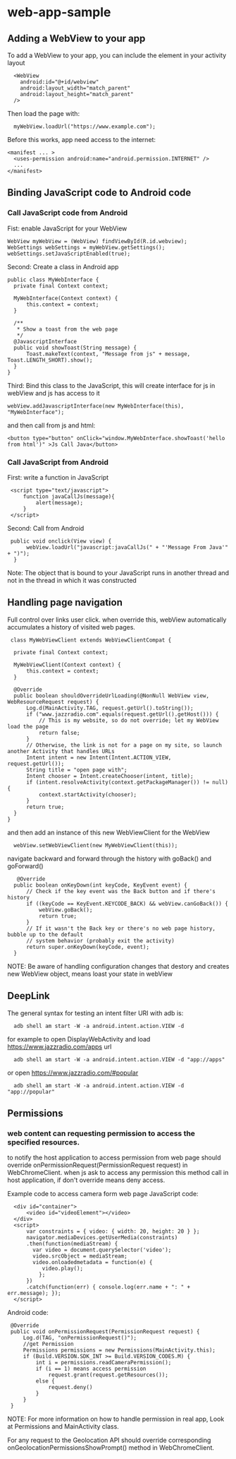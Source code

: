   # web-app-sample

  ## Adding a WebView to your app
  To add a WebView to your app, you can include the <WebView> element in your activity layout
  ```
    <WebView
      android:id="@+id/webview"
      android:layout_width="match_parent"
      android:layout_height="match_parent"
    />

  ```
  Then load the page with:
  ```
    myWebView.loadUrl("https://www.example.com");

  ```
  Before this works, app need access to the internet:
  ```
  <manifest ... >
    <uses-permission android:name="android.permission.INTERNET" />
    ...
  </manifest>
  
  ```
  ## Binding JavaScript code to Android code
  
  ### Call JavaScript code from Android
  Fist: enable JavaScript for your WebView
  ```
  WebView myWebView = (WebView) findViewById(R.id.webview);
  WebSettings webSettings = myWebView.getSettings();
  webSettings.setJavaScriptEnabled(true);
  
  ```
  Second: Create a class in Android app
  ```
  public class MyWebInterface {
    private final Context context;

    MyWebInterface(Context context) {
        this.context = context;
    }

    /**
     * Show a toast from the web page
     */
    @JavascriptInterface
    public void showToast(String message) {
        Toast.makeText(context, "Message from js" + message, Toast.LENGTH_SHORT).show();
    }
  }
  
  ```
  Third: Bind this class to the JavaScript, this will create interface for js in webView and js has access to it
  ```
  webView.addJavascriptInterface(new MyWebInterface(this), "MyWebInterface");
  
  ```
  and then call from js and html:
  ```
  <button type="button" onClick="window.MyWebInterface.showToast('hello from html')" >Js Call Java</button>
  
  ```
  
  ### Call JavaScript from Android 
  
  First: write a function in JavaScript
  
  ```
   <script type="text/javascript">
       function javaCallJs(message){
           alert(message);
       }
   </script>
  
  ```
  
  Second: Call from Android
  
  ```
   public void onclick(View view) {
        webView.loadUrl("javascript:javaCallJs(" + "'Message From Java'" + ")");
    }
  
  ```
  Note: The object that is bound to your JavaScript runs in another thread and not in the thread in which it was constructed
  
  ## Handling page navigation
  Full control over links user click.
  when override this, webView automatically accumulates a history of visited web pages.
  ```
   class MyWebViewClient extends WebViewClientCompat {

    private final Context context;

    MyWebViewClient(Context context) {
        this.context = context;
    }

    @Override
    public boolean shouldOverrideUrlLoading(@NonNull WebView view, WebResourceRequest request) {
        Log.d(MainActivity.TAG, request.getUrl().toString());
        if ("www.jazzradio.com".equals(request.getUrl().getHost())) {
            // This is my website, so do not override; let my WebView load the page
            return false;
        }
        // Otherwise, the link is not for a page on my site, so launch another Activity that handles URLs
        Intent intent = new Intent(Intent.ACTION_VIEW, request.getUrl());
        String title = "open page with";
        Intent chooser = Intent.createChooser(intent, title);
        if (intent.resolveActivity(context.getPackageManager()) != null) {
            context.startActivity(chooser);
        }
        return true;
    }
  }
  
  ```
  and then add an instance of this new WebViewClient for the WebView
  ```
    webView.setWebViewClient(new MyWebViewClient(this));
  ```
  navigate backward and forward through the history with goBack() and goForward()
  ```
     @Override
    public boolean onKeyDown(int keyCode, KeyEvent event) {
        // Check if the key event was the Back button and if there's history
        if ((keyCode == KeyEvent.KEYCODE_BACK) && webView.canGoBack()) {
            webView.goBack();
            return true;
        }
        // If it wasn't the Back key or there's no web page history, bubble up to the default
        // system behavior (probably exit the activity)
        return super.onKeyDown(keyCode, event);
    }
  
  ```
  NOTE: Be aware of handling configuration changes that destory and creates new WebView object, means loast your state in webView
  
  ## DeepLink
  The general syntax for testing an intent filter URI with adb is:
  ```
    adb shell am start -W -a android.intent.action.VIEW -d       
  ```
  for example to open DisplayWebActivity and load https://www.jazzradio.com/apps url
  ```
    adb shell am start -W -a android.intent.action.VIEW -d "app://apps" 
  ```
  or open https://www.jazzradio.com/#popular 
  ```
    adb shell am start -W -a android.intent.action.VIEW -d "app://popular"
  ```  
  ## Permissions 
  ### web content can requesting permission to access the specified resources.
  to notify the host application to access permission from web page should override onPermissionRequest(PermissionRequest request) in WebChromeClient. 
  when js ask to access any permission this method call in host application, if don't override means deny access.
  
  Example code to access camera form web page
  JavaScript code:
  ```
    <div id="container">
        <video id="videoElement"></video>
    </div>
    <script>
        var constraints = { video: { width: 20, height: 20 } };
        navigator.mediaDevices.getUserMedia(constraints)
        .then(function(mediaStream) {
          var video = document.querySelector('video');
          video.srcObject = mediaStream;
          video.onloadedmetadata = function(e) {
             video.play();
            };
        })
        .catch(function(err) { console.log(err.name + ": " + err.message); });
    </script>

  ``` 
  Android code:
  ```
   @Override
   public void onPermissionRequest(PermissionRequest request) {
       Log.d(TAG, "onPermissionRequest()");
       //get Permission
       Permissions permissions = new Permissions(MainActivity.this);
       if (Build.VERSION.SDK_INT >= Build.VERSION_CODES.M) {
           int i = permissions.readCameraPermission();
           if (i == 1) means access permission
               request.grant(request.getResources());
           else {
               request.deny()
           }
       }
   }
  ```
  NOTE: For more information on how to handle permission in real app, Look at Permissions and MainActivity class.
  
  For any request to the Geolocation API should override corresponding onGeolocationPermissionsShowPrompt() method in WebChromeClient.
   
  